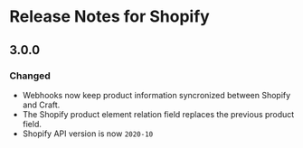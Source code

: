 # Release Notes for Shopify

## 3.0.0

### Changed
- Webhooks now keep product information syncronized between Shopify and Craft.
- The Shopify product element relation field replaces the previous product field.
- Shopify API version is now `2020-10`